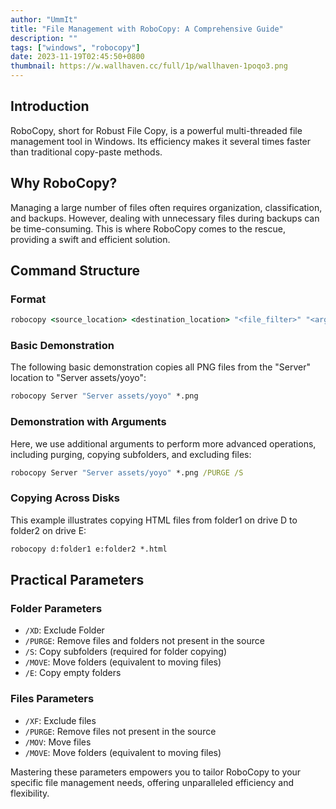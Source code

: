 ```yaml
---
author: "UmmIt"
title: "File Management with RoboCopy: A Comprehensive Guide"
description: ""
tags: ["windows", "robocopy"]
date: 2023-11-19T02:45:50+0800
thumbnail: https://w.wallhaven.cc/full/1p/wallhaven-1poqo3.png
---
```


## Introduction

RoboCopy, short for Robust File Copy, is a powerful multi-threaded file management tool in Windows. Its efficiency makes it several times faster than traditional copy-paste methods.

## Why RoboCopy?

Managing a large number of files often requires organization, classification, and backups. However, dealing with unnecessary files during backups can be time-consuming. This is where RoboCopy comes to the rescue, providing a swift and efficient solution.

## Command Structure

### Format
```bat
robocopy <source_location> <destination_location> "<file_filter>" "<arguments>"
```

### Basic Demonstration

The following basic demonstration copies all PNG files from the "Server" location to "Server assets/yoyo":

```bat
robocopy Server "Server assets/yoyo" *.png
```

### Demonstration with Arguments

Here, we use additional arguments to perform more advanced operations, including purging, copying subfolders, and excluding files:

```bat
robocopy Server "Server assets/yoyo" *.png /PURGE /S
```

### Copying Across Disks

This example illustrates copying HTML files from folder1 on drive D to folder2 on drive E:

```bat
robocopy d:folder1 e:folder2 *.html
```

## Practical Parameters

### Folder Parameters

- `/XD`: Exclude Folder
- `/PURGE`: Remove files and folders not present in the source
- `/S`: Copy subfolders (required for folder copying)
- `/MOVE`: Move folders (equivalent to moving files)
- `/E`: Copy empty folders

### Files Parameters

- `/XF`: Exclude files
- `/PURGE`: Remove files not present in the source
- `/MOV`: Move files
- `/MOVE`: Move folders (equivalent to moving files)

Mastering these parameters empowers you to tailor RoboCopy to your specific file management needs, offering unparalleled efficiency and flexibility.

